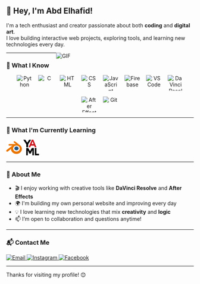 ## 👋 Hey, I'm Abd Elhafid!

I'm a tech enthusiast and creator passionate about both **coding** and **digital art**.  
I love building interactive web projects, exploring tools, and learning new technologies every day.

<img align="right" alt="GIF" src="https://raw.githubusercontent.com/rahul-jha98/rahul-jha98/main/techstack.gif" width="370px" />

---

### 🧠 What I Know

<div align="center">
  <div style="display: flex; flex-wrap: wrap; justify-content: center; gap: 16px;">
    <img src="https://img.icons8.com/color/48/python--v1.png" alt="Python" title="Python" style="width: 42px; height: 42px;"/>
    <img src="https://upload.wikimedia.org/wikipedia/commons/1/19/C_Logo.png" alt="C" title="C" style="width: 42px; height: 42px;"/>
    <img src="https://img.icons8.com/color/48/html-5--v1.png" alt="HTML" title="HTML" style="width: 42px; height: 42px;"/>
    <img src="https://img.icons8.com/color/48/css3.png" alt="CSS" title="CSS" style="width: 42px; height: 42px;"/>
    <img src="https://img.icons8.com/color/48/javascript--v1.png" alt="JavaScript" title="JavaScript" style="width: 42px; height: 42px;"/>
    <img src="https://img.icons8.com/color/48/firebase.png" alt="Firebase" title="Firebase" style="width: 42px; height: 42px;"/>
    <img src="https://upload.wikimedia.org/wikipedia/commons/9/9a/Visual_Studio_Code_1.35_icon.svg" alt="VS Code" title="VS Code" style="width: 42px; height: 42px;"/>
    <img src="https://img.icons8.com/color/48/davinci-resolve.png" alt="DaVinci Resolve" title="DaVinci Resolve" style="width: 42px; height: 42px;"/>
    <img src="https://upload.wikimedia.org/wikipedia/commons/c/cb/Adobe_After_Effects_CC_icon.svg" alt="After Effects" title="After Effects" style="width: 42px; height: 42px;"/>
    <img src="https://img.icons8.com/color/48/git.png" alt="Git" title="Git" style="width: 42px; height: 42px;"/>
  </div>
</div>

</div>

---

### 🌱 What I'm Currently Learning

<a href="https://www.blender.org/" target="_blank"><img alt="Blender" style="width: 42px; height: 42px;" src="https://raw.githubusercontent.com/devicons/devicon/master/icons/blender/blender-original.svg"/></a>
<a href="https://yaml.org/" target="_blank"><img alt="YAML" style="width: 42px; height: 42px;" src="https://raw.githubusercontent.com/github/explore/main/topics/yaml/yaml.png"/></a>

---

### 💬 About Me

- 🎬 I enjoy working with creative tools like **DaVinci Resolve** and **After Effects**
- 🌍 I'm building my own personal website and improving every day
- 💡 I love learning new technologies that mix **creativity** and **logic**
- 📫 I’m open to collaboration and questions anytime!

---

### 📬 Contact Me

<a href="mailto:your.email@example.com" target="_blank">
  <img alt="Email" src="https://img.icons8.com/fluency/48/000000/gmail.png" height="30px"/>
</a>
<a href="https://www.instagram.com/your_instagram_username" target="_blank">
  <img alt="Instagram" src="https://img.icons8.com/fluency/48/000000/instagram-new.png" height="30px"/>
</a>
<a href="https://www.facebook.com/your_facebook_username" target="_blank">
  <img alt="Facebook" src="https://img.icons8.com/fluency/48/000000/facebook-new.png" height="30px"/>
</a>

---

Thanks for visiting my profile! 😊
